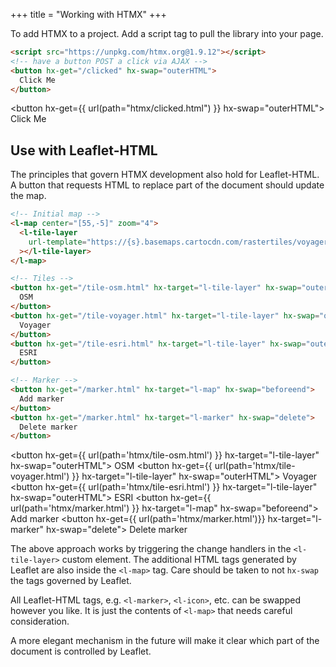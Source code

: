 +++
title = "Working with HTMX"
+++

To add HTMX to a project.
Add a script tag to pull the library into your page.

```html
<script src="https://unpkg.com/htmx.org@1.9.12"></script>
<!-- have a button POST a click via AJAX -->
<button hx-get="/clicked" hx-swap="outerHTML">
  Click Me
</button>
```

<script src="https://unpkg.com/htmx.org@1.9.12"></script>
<button hx-get={{ url(path="htmx/clicked.html") }} hx-swap="outerHTML">
  Click Me
</button>

## Use with Leaflet-HTML

The principles that govern HTMX development also hold for Leaflet-HTML.
A button that requests HTML to replace part of the document should update the map.

```html
<!-- Initial map -->
<l-map center="[55,-5]" zoom="4">
  <l-tile-layer
    url-template="https://{s}.basemaps.cartocdn.com/rastertiles/voyager/{z}/{x}/{y}{r}.png"
  ></l-tile-layer>
</l-map>

<!-- Tiles -->
<button hx-get="/tile-osm.html" hx-target="l-tile-layer" hx-swap="outerHTML">
  OSM
</button>
<button hx-get="/tile-voyager.html" hx-target="l-tile-layer" hx-swap="outerHTML">
  Voyager
</button>
<button hx-get="/tile-esri.html" hx-target="l-tile-layer" hx-swap="outerHTML">
  ESRI
</button>

<!-- Marker -->
<button hx-get="/marker.html" hx-target="l-map" hx-swap="beforeend">
  Add marker
</button>
<button hx-get="/marker.html" hx-target="l-marker" hx-swap="delete">
  Delete marker
</button>
```

<l-map center="[55,-5]" zoom="4">
  <l-tile-layer
    url-template="https://{s}.basemaps.cartocdn.com/rastertiles/voyager/{z}/{x}/{y}{r}.png"
  ></l-tile-layer>
</l-map>

<button hx-get={{ url(path='htmx/tile-osm.html') }} hx-target="l-tile-layer" hx-swap="outerHTML">
  OSM
</button>
<button hx-get={{ url(path='htmx/tile-voyager.html') }} hx-target="l-tile-layer" hx-swap="outerHTML">
  Voyager
</button>
<button hx-get={{ url(path='htmx/tile-esri.html') }} hx-target="l-tile-layer" hx-swap="outerHTML">
  ESRI
</button>
<button hx-get={{ url(path='htmx/marker.html') }} hx-target="l-map" hx-swap="beforeend">
  Add marker
</button>
<button hx-get={{ url(path='htmx/marker.html')}} hx-target="l-marker" hx-swap="delete">
  Delete marker
</button>

The above approach works by triggering the change handlers in the `<l-tile-layer>` custom element.
The additional HTML tags generated by Leaflet are also inside the `<l-map>` tag.
Care should be taken to not `hx-swap` the tags governed by Leaflet.

All Leaflet-HTML tags, e.g. `<l-marker>`, `<l-icon>`, etc. can be swapped however you like.
It is just the contents of `<l-map>` that needs careful consideration.

A more elegant mechanism in the future will make it clear which part of the document is controlled by Leaflet.

